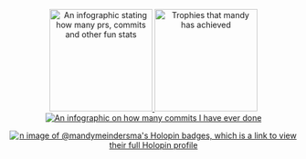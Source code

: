 <p align="center" width="100%">
  <a href="https://github.com/anuraghazra/github-readme-stats">
    <img src="https://github-readme-stats.vercel.app/api?username=mandymeindersma&show_icons=true&hide_title=true&count_private=true&show=reviews&hide_rank=true"
        alt="An infographic stating how many prs, commits and other fun stats"
        height="180"/>
  </a>
  <a href="https://github.com/ryo-ma/github-profile-trophy">
    <img src="https://github-profile-trophy.vercel.app/?username=mandymeindersma&row=2&column=4"
        alt="Trophies that mandy has achieved"
        height="180"/>
  </a>
  <a href="https://git.io/streak-stats">
    <img src="https://streak-stats.demolab.com/?user=mandymeindersma&theme=buefy&card_width=100&card_height=180&hide_current_streak=true&hide_longest_streak=true"
        alt="An infographic on how many commits I have ever done"/>
    </a>
</p>
<p align="center" width="100%">
  <a href="https://holopin.io/@mandymeindersma">
    <img src="https://holopin.me/mandymeindersma"
        alt="n image of @mandymeindersma's Holopin badges, which is a link to view their full Holopin profile"
        />
  </a>
</p>
